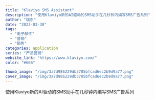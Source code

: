 ```yaml
---
title: "Klaviyo SMS Assistant"
description: "使用Klaviyo新的AI驱动的SMS助手在几秒钟内编写SMS广告系列"
author: "瑞东"
date: "2023-03-30"
tags:
  - "电子邮件"
  - "营销"
  - "销售"
categories: application
series: "产品营销"
website_link: "https://www.klaviyo.com/"
color: "#666"

thumb_image: "/img/3a7d986229db3705bfcad6ec2b9d9a77.png"
cover_image: "/img/3a7d986229db3705bfcad6ec2b9d9a77.png"
---
```


使用Klaviyo新的AI驱动的SMS助手在几秒钟内编写SMS广告系列